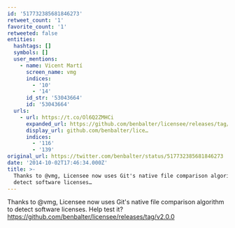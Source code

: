 ```yaml
---
id: '517732385681846273'
retweet_count: '1'
favorite_count: '1'
retweeted: false
entities:
  hashtags: []
  symbols: []
  user_mentions:
    - name: Vicent Martí
      screen_name: vmg
      indices:
        - '10'
        - '14'
      id_str: '53043664'
      id: '53043664'
  urls:
    - url: https://t.co/Ol6Q2ZMHCi
      expanded_url: https://github.com/benbalter/licensee/releases/tag/v2.0.0
      display_url: github.com/benbalter/lice…
      indices:
        - '116'
        - '139'
original_url: https://twitter.com/benbalter/status/517732385681846273
date: '2014-10-02T17:46:34.000Z'
title: >-
  Thanks to @vmg, Licensee now uses Git's native file comparison algorithm to
  detect software licenses…
---
```


Thanks to @vmg, Licensee now uses Git's native file comparison algorithm to detect software licenses. Help test it? https://github.com/benbalter/licensee/releases/tag/v2.0.0